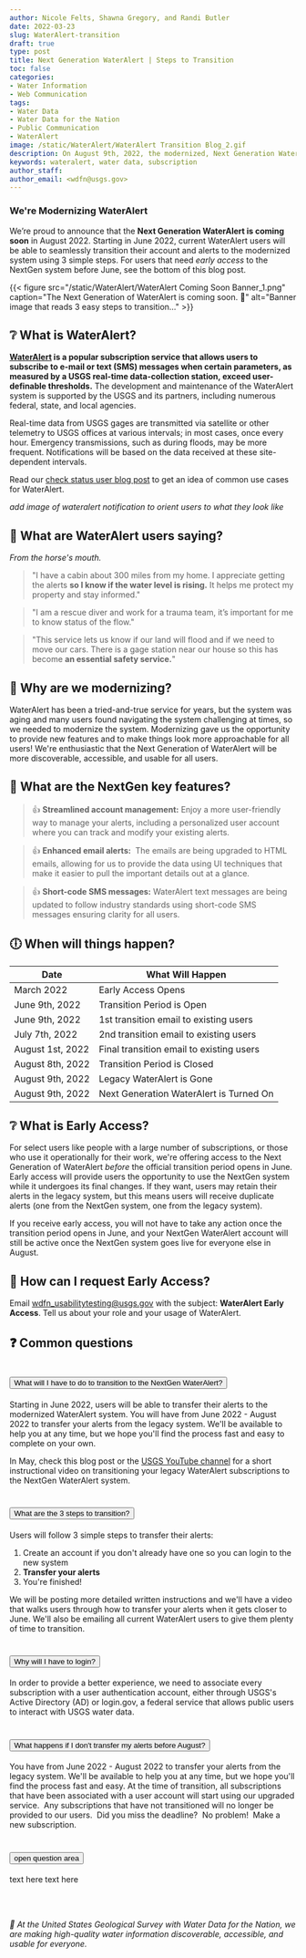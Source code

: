 ```yaml
---
author: Nicole Felts, Shawna Gregory, and Randi Butler
date: 2022-03-23
slug: WaterAlert-transition
draft: true
type: post
title: Next Generation WaterAlert | Steps to Transition
toc: false
categories: 
- Water Information
- Web Communication
tags:
- Water Data
- Water Data for the Nation
- Public Communication
- WaterAlert
image: /static/WaterAlert/WaterAlert Transition Blog_2.gif
description: On August 9th, 2022, the modernized, Next Generation WaterAlert will go live. Starting on June 9th, 2022, you will be able to transition your legacy subscriptions to the NextGen WaterAlert. In this blog post, learn about what is WaterAlert, why we're transitioning, and how easy we've made this transition for you.
keywords: wateralert, water data, subscription
author_staff: 
author_email: <wdfn@usgs.gov>
---
```


<div
  class="usa-summary-box"
  role="region"
  aria-labelledby="summary-box-key-information"
>
  <div class="usa-summary-box__body">
    <h3 class="usa-summary-box__heading" id="summary-box-key-information">
      We're Modernizing WaterAlert
    </h3>
    <div class="usa-summary-box__text">

We’re proud to announce that the **Next Generation WaterAlert is coming soon** in August 2022.
Starting in June 2022, current WaterAlert users will be able to seamlessly transition their account and alerts to the modernized system using 3 simple steps. For users that need *early access* to the NextGen system before June, see the bottom of this blog post.
</div>
</div>
</div>



<div class="grid-row">
{{< figure src="/static/WaterAlert/WaterAlert Coming Soon Banner_1.png" caption="The Next Generation of WaterAlert is coming soon. 👀" alt="Banner image that reads 3 easy steps to transition..." >}}
</div>

## ❔ What is WaterAlert?

**[WaterAlert](https://maps.waterdata.usgs.gov/mapper/wateralert/) is a popular subscription service that allows users to subscribe to e-mail or text (SMS) messages when certain parameters, as measured by a USGS real-time data-collection station, exceed user-definable thresholds.** The development and maintenance of the WaterAlert system is supported by the USGS and its partners, including numerous federal, state, and local agencies.

Real-time data from USGS gages are transmitted via satellite or other telemetry to USGS offices at various intervals; in most cases, once every hour. Emergency transmissions, such as during floods, may be more frequent. Notifications will be based on the data received at these site-dependent intervals.

Read our [check status user blog post](https://waterdata.usgs.gov/blog/user_check_status/) to get an idea of common use cases for WaterAlert.

*add image of wateralert notification to orient users to what they look like*

## 🐴 What are WaterAlert users saying?
*From the horse's mouth.*

> "I have a cabin about 300 miles from my home. I appreciate getting the alerts **so I know if the water level is rising.** It helps me protect my property and stay informed."

> "I am a rescue diver and work for a trauma team, it’s important for me to know status of the flow."

> "This service lets us know if our land will flood and if we need to move our cars. There is a gage station near our house so this has become **an essential safety service.**"

## 🎉 Why are we modernizing?
WaterAlert has been a tried-and-true service for years, but the system was aging and many users found navigating the system challenging at times, so we needed to modernize the system. Modernizing gave us the opportunity to provide new features and to make things look more approachable for all users! We're enthusiastic that the Next Generation of WaterAlert will be more discoverable, accessible, and usable for all users.

## 🔑 What are the NextGen key features?

> 👍 **Streamlined account management:** Enjoy a more user-friendly way to manage your alerts, including a personalized user account where you can track and modify your existing alerts.

> 👍 **Enhanced email alerts:**  The emails are being upgraded to HTML emails, allowing for us to provide the data using UI techniques that make it easier to pull the important details out at a glance.

> 👍 **Short-code SMS messages:** WaterAlert text messages are being updated to follow industry standards using short-code SMS messages ensuring clarity for all users.


## 🕕 When will things happen?

| Date | What Will Happen |
|------|----------|
March  2022 | Early Access Opens
June 9th, 2022 | Transition Period is Open
June 9th, 2022 | 1st transition email to existing users
July 7th, 2022 | 2nd transition email to existing users
August 1st, 2022 | Final transition email to existing users
August 8th, 2022 | Transition Period is Closed
August 9th, 2022 | Legacy WaterAlert is Gone
August 9th, 2022 | Next Generation WaterAlert is Turned On

## ❔ What is Early Access?
For select users like people with a large number of subscriptions, or those who use it operationally for their work, we're offering access to the Next Generation of WaterAlert *before* the official transition period opens in June. Early access will provide users the opportunity to use the NextGen system while it undergoes its final changes. If they want, users may retain their alerts in the legacy system, but this means users will receive duplicate alerts (one from the NextGen system, one from the legacy system). 

If you receive early access, you will not have to take any action once the transition period opens in June, and your NextGen WaterAlert account will still be active once the NextGen system goes live for everyone else in August.

## 🔔 How can I request Early Access?
Email wdfn_usabilitytesting@usgs.gov with the subject: **WaterAlert Early Access**. Tell us about your role and your usage of WaterAlert.


## ❓ Common questions
<!--- ACCORDION START -->
<div class="usa-accordion usa-accordion--bordered" aria-multiselectable="true">

<!--- Common Questions START -->
<h1 class="usa-accordion__heading"><button class="usa-accordion__button" aria-expanded="false" aria-controls="a1">
What will I have to do to transition to the NextGen WaterAlert? <!--- 🚢🛥⛴🚀 -->
</button></h1>
<div id="a1" class="usa-accordion__content">
<!--- ------------- -->
Starting in June 2022, users will be able to transfer their alerts to the modernized WaterAlert system. You will have from June 2022 - August 2022 to transfer your alerts from the legacy system. We'll be available to help you at any time, but we hope you'll find the process fast and easy to complete on your own.
<br>

In May, check this blog post or the [USGS YouTube channel](https://www.youtube.com/channel/UCeXH8GZyV3sVqAr45AvupOA) for a short instructional video on transitioning your legacy WaterAlert subscriptions to the NextGen WaterAlert system.
</div>

<!--- Common Questions START -->
<h1 class="usa-accordion__heading"><button class="usa-accordion__button" aria-expanded="false" aria-controls="a2">
What are the 3 steps to transition? <!--- 🚢🛥⛴🚀 -->
</button></h1>
<div id="a2" class="usa-accordion__content">
<!--- ------------- -->

Users will follow 3 simple steps to transfer their alerts:
1. Create an account if you don't already have one so you can login to the new system
2. **Transfer your alerts**
3. You're finished!

We will be posting more detailed written instructions and we'll have a video that walks users through how to transfer your alerts when it gets closer to June. We'll also be emailing all current WaterAlert users to give them plenty of time to transition.
</div>

<!--- Common Questions START -->
<h1 class="usa-accordion__heading"><button class="usa-accordion__button" aria-expanded="false" aria-controls="a3">
Why will I have to login? <!--- 🚢🛥⛴🚀 -->
</button></h1>
<div id="a3" class="usa-accordion__content">
<!--- ------------- -->

In order to provide a better experience, we need to associate every subscription with a user authentication account, either through USGS's Active Directory (AD) or login.gov, a federal service that allows public users to interact with USGS water data. 
</div>

<!--- Common Questions START -->
<h1 class="usa-accordion__heading"><button class="usa-accordion__button" aria-expanded="false" aria-controls="a4">
What happens if I don't transfer my alerts before August? <!--- 🚢🛥⛴🚀 -->
</button></h1>
<div id="a4" class="usa-accordion__content">
<!--- ------------- -->

You have from June 2022 - August 2022 to transfer your alerts from the legacy system. We'll be available to help you at any time, but we hope you'll find the process fast and easy.
At the time of transition, all subscriptions that have been associated with a user account will start using our upgraded service.  Any subscriptions that have not transitioned will no longer be provided to our users.  Did you miss the deadline?  No problem!  Make a new subscription.

</div>

<!--- Common Questions START -->
<h1 class="usa-accordion__heading"><button class="usa-accordion__button" aria-expanded="false" aria-controls="a5">
open question area <!--- 🚢🛥⛴🚀 -->
</button></h1>
<div id="a5" class="usa-accordion__content">
<!--- ------------- -->

text here text here

</div>


<br><br>


*🙌 At the United States Geological Survey with Water Data for the Nation, we are making high-quality water information discoverable, accessible, and usable for everyone.*